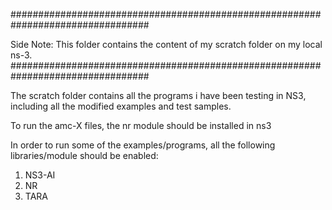 #################################################################################

Side Note: This folder contains the content of my scratch folder on my local ns-3.
#################################################################################

The scratch folder contains all the programs i have been testing in NS3, including all the modified examples and test samples.

To run the amc-X files, the nr module should be installed in ns3

In order to run some of the examples/programs, all the following libraries/module should be enabled:

1. NS3-AI
2. NR
3. TARA


